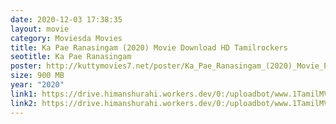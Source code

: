 ```yaml
---
date: 2020-12-03 17:38:35
layout: movie
category: Moviesda Movies
title: Ka Pae Ranasingam (2020) Movie Download HD Tamilrockers
seotitle: Ka Pae Ranasingam
poster: http://kuttymovies7.net/poster/Ka_Pae_Ranasingam_(2020)_Movie_Poster.jpg
size: 900 MB
year: "2020"
link1: https://drive.himanshurahi.workers.dev/0:/uploadbot/www.1TamilMV.win%20-%20Ka%20Pae%20Ranasingam%20(2020)%20Tamil%20HDRip%20-%20720p%20-%20HEVC%20-%20AAC%20-%20850MB%20-%20ESub.mkv
link2: https://drive.himanshurahi.workers.dev/0:/uploadbot/www.1TamilMV.win%20-%20Ka%20Pae%20Ranasingam%20(2020)%20Tamil%20HDRip%20-%20720p%20-%20HEVC%20-%20AAC%20-%20850MB%20-%20ESub.mkv
---
```

